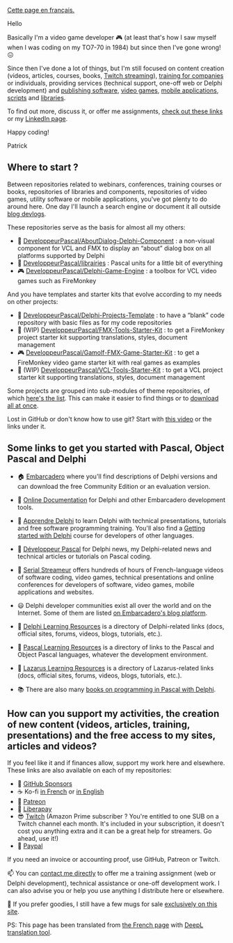 [Cette page en français.](LISEZMOI.md)

Hello

Basically I'm a video game developer :video_game: (at least that's how I saw myself when I was coding on my TO7-70 in 1984) but since then I've gone wrong! :confounded:

Since then I've done a lot of things, but I'm still focused on content creation (videos, articles, courses, books, [Twitch streaming](https://www.twitch.tv/patrickpremartin)), [training for companies](https://olfsoftware.fr/c/_20-formation.html) or individuals, providing services (technical support, one-off web or Delphi development) and [publishing software](https://olfsoftware.fr/c/_1_-logiciels-et-utilitaires.html), [video games](https://gamolf.fr), [mobile applications](https://olfsoftware.fr/c/_13-applications-mobiles.html), [scripts](https://olfsoftware.fr/c/_10-scripts.html) and [libraries](https://olfsoftware.fr/c/_12-librairies-et-composants-delphi.html).

To find out more, discuss it, or offer me assignments, [check out these links](https://vasur.fr/gravatar) or my [LinkedIn page](https://www.linkedin.com/in/patrickpremartin/).

Happy coding!

Patrick

## Where to start ?

Between repositories related to webinars, conferences, training courses or books, repositories of libraries and components, repositories of video games, utility software or mobile applications, you've got plenty to do around here. One day I'll launch a search engine or document it all outside [blog devlogs](https://developpeur-pascal.fr/devlog.html).

These repositories serve as the basis for almost all my others:

* :speech_balloon: [DeveloppeurPascal/AboutDialog-Delphi-Component](https://github.com/DeveloppeurPascal/AboutDialog-Delphi-Component) : a non-visual component for VCL and FMX to display an “about” dialog box on all platforms supported by Delphi
* :file_folder: [DeveloppeurPascal/librairies](https://github.com/DeveloppeurPascal/librairies) : Pascal units for a little bit of everything
* :video_game: [DeveloppeurPascal/Delphi-Game-Engine](https://github.com/DeveloppeurPascal/Delphi-Game-Engine) : a toolbox for VCL video games such as FireMonkey

And you have templates and starter kits that evolve according to my needs on other projects:

* :runner: [DeveloppeurPascal/Delphi-Projects-Template](https://github.com/DeveloppeurPascal/Delphi-Projects-Template) : to have a “blank” code repository with basic files as for my code repositories
* :construction_worker: (WIP) [DeveloppeurPascal/FMX-Tools-Starter-Kit](https://github.com/DeveloppeurPascal/FMX-Tools-Starter-Kit) : to get a FireMonkey project starter kit supporting translations, styles, document management
* :video_game: [DeveloppeurPascal/Gamolf-FMX-Game-Starter-Kit](https://github.com/DeveloppeurPascal/Gamolf-FMX-Game-Starter-Kit) : to get a FireMonkey video game starter kit with real games as examples
* :construction_worker: (WIP) [DeveloppeurPascal/VCL-Tools-Starter-Kit](https://github.com/DeveloppeurPascal/VCL-Tools-Starter-Kit) : to get a VCL project starter kit supporting translations, styles, document management

Some projects are grouped into sub-modules of theme repositories, of which [here's the list](https://github.com/DeveloppeurPascal?tab=repositories&q=pack&type=&language=&sort=). This can make it easier to find things or to [download all at once](https://github.com/DeveloppeurPascal/_AllProjects).

Lost in GitHub or don't know how to use git? Start with [this video](https://developpeur-pascal.fr/manipulations-git-et-github-de-base.html) or the links under it.

## Some links to get you started with Pascal, Object Pascal and Delphi

* :house: [Embarcadero](https://www.embarcadero.com) where you'll find descriptions of Delphi versions and can download the free Community Edition or an evaluation version.

* :bookmark_tabs: [Online Documentation](https://docwiki.embarcadero.com) for Delphi and other Embarcadero development tools.

* :school: [Apprendre Delphi](https://apprendre-delphi.fr) to learn Delphi with technical presentations, tutorials and free software programming training. You'll also find a [Getting started with Delphi](https://apprendre-delphi.fr/prise-en-main-de-delphi.html) course for developers of other languages.

* :thought_balloon: [Développeur Pascal](https://developpeur-pascal.fr) for Delphi news, my Delphi-related news and technical articles or tutorials on Pascal coding.

* :movie_camera: [Serial Streameur](https://serialstreameur.fr) offers hundreds of hours of French-language videos of software coding, video games, technical presentations and online conferences for developers of software, video games, mobile applications and websites.

* :smiley: Delphi developer communities exist all over the world and on the Internet. Some of them are listed [on Embarcadero's blog platform](https://blogs.embarcadero.com/community/).

* :link: [Delphi Learning Resources](https://delphi-resources.developpeur-pascal.fr/) is a directory of Delphi-related links (docs, official sites, forums, videos, blogs, tutorials, etc.).

* :link: [Pascal Learning Resources](https://pascal-resources.developpeur-pascal.fr/) is a directory of links to the Pascal and Object Pascal languages, whatever the development environment.

* :link: [Lazarus Learning Resources](https://lazarus-resources.developpeur-pascal.fr/) is a directory of Lazarus-related links (docs, official sites, forums, videos, blogs, tutorials, etc.).

* :books: There are also many [books on programming in Pascal with Delphi](https://delphi-books.com).

## How can you support my activities, the creation of new content (videos, articles, training, presentations) and the free access to my sites, articles and videos?

If you feel like it and if finances allow, support my work here and elsewhere. These links are also available on each of my repositories:

* :rocket: [GitHub Sponsors](https://github.com/sponsors/DeveloppeurPascal)
* :coffee: Ko-fi [in French](https://ko-fi.com/patrick_premartin_fr) or [in English](https://ko-fi.com/patrick_premartin_en)
* :ramen: [Patreon](https://www.patreon.com/patrickpremartin)
* :baby_bottle: [Liberapay](https://liberapay.com/PatrickPremartin)
* :sunglasses: [Twitch](https://www.twitch.tv/subs/patrickpremartin) (Amazon Prime subscriber ? You're entitled to one SUB on a Twitch channel each month. It's included in your subscription, it doesn't cost you anything extra and it can be a great help for streamers. Go ahead, use it!)
* :chocolate_bar: [Paypal](https://www.paypal.com/paypalme/patrickpremartin)

If you need an invoice or accounting proof, use GitHub, Patreon or Twitch.

:mailbox: You can [contact me directly](https://olfsoftware.fr/contact/) to offer me a training assignment (web or Delphi development), technical assistance or one-off development work. I can also advise you or help you use anything I distribute here or elsewhere.

:gift: If you prefer goodies, I still have a few mugs for sale [exclusively on this site](https://goodies.medianim.com/search?query=delphi).

PS: This page has been translated from [the French page](LISEZMOI.md) with [DeepL translation tool](https://www.deepl.com/).
